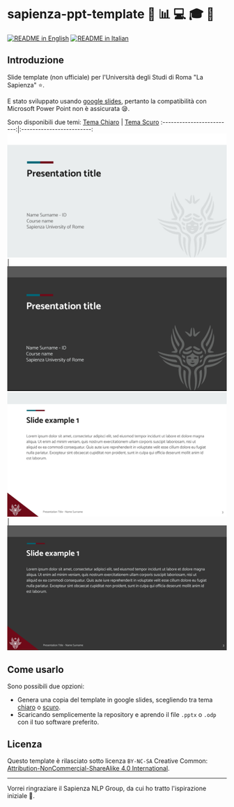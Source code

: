 # **sapienza-ppt-template** :information_desk_person: :bar_chart: :computer: :mortar_board: :rocket:

[![README in English](https://img.shields.io/badge/LANG-en-red.svg)](./README.md) [![README in Italian](https://img.shields.io/badge/LANG-it-blue.svg)](./README-it.md)
## Introduzione
Slide template (non ufficiale) per l'Università degli Studi di Roma "La Sapienza" :star:.

E stato sviluppato usando [google slides](https://docs.google.com/presentation/u/0/), pertanto la compatibilità con Microsoft Power Point non è assicurata :sleepy:.

Sono disponibili due temi:
[Tema Chiaro](light/sapienza-ppt-template_light.pdf)           |  [Tema Scuro](dark/sapienza-ppt-template_dark.pdf)
:-------------------------:|:-------------------------:
![Light 1](docs/light_1.jpg) | ![Dark](docs/dark_1.jpg) 
![Light 2](docs/light_2.jpg) | ![Dark 2](docs/dark_2.jpg)

## Come usarlo
Sono possibili due opzioni:
- Genera una copia del template in google slides, scegliendo tra tema
[chiaro](https://docs.google.com/presentation/d/1t6adiSpkEV6RKvrBBEbmBLQuyo7_mFRGFxlDhTsd0gg/edit?usp=sharing) o [scuro](https://docs.google.com/presentation/d/16tPIHM18IIH0M_7TLbfi9AystdOMg06r1dSINDEEPl4/edit?usp=sharing).
- Scaricando semplicemente la repository e aprendo il file `.pptx` o `.odp` con il tuo software preferito.

## Licenza

Questo template è rilasciato sotto licenza `BY-NC-SA` Creative Common: [Attribution-NonCommercial-ShareAlike 4.0 International](https://creativecommons.org/licenses/by-nc-sa/4.0/deed.it).

--- 

Vorrei ringraziare il Sapienza NLP Group, da cui ho tratto l'ispirazione iniziale :bow:. 
